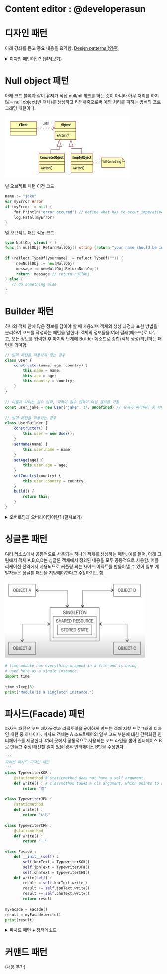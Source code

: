 # Content editor : @developerasun
# 디자인 패턴
아래 강좌를 듣고 중요 내용을 요약함. 
[Design patterns (영문)](https://www.youtube.com/watch?v=BWprw8UHIzA&list=PLZlA0Gpn_vH_CthENcPCM0Dww6a5XYC7f&index=1&t=1s)

<details>
<summary>디자인 패턴이란? (펼쳐보기)</summary>
흔히 찾아볼 수 있는 문제들에 대해 일반적이고 재사용 가능한 모범 사례(best practice)를 적용하여 해결책을 제시하는 것. 디자인 패턴을 익힌 후 문제 해결에 적합한 패턴이기만 하다면 플랫폼에 구애받지 않고 여러 소프트웨어에 적용이 가능하다는 장점이 있음. 패턴을 익히는 것보다 패턴을 언제 사용할지 결정하는 것이 어려움.
</details>

# Null object 패턴
아래 코드 블록과 같이 유저가 직접 null/nil 체크를 하는 것이 아니라 아무 처리를 하지 않는 null object(빈 객체)를 생성하고 리턴해줌으로써 예외 처리를 피하는 방식의 프로그래밍 패턴이다.

<img src="./null-obj-diagram.png" width=400px height=200px/>

<span>널 오브젝트 패턴 이전 코드</span><br/>

```Go
name := "jake"
var myError error
if (myError != nil) {
    fmt.Println("error occured") // define what has to occur imperatively
    log.Fatal(myError)
}
```

<span>널 오브젝트 패턴 적용 코드</span><br/>

```Go
type NullObj struct { }
func (n nullObj) ReturnNullObj() string {return "your name should be in English" }

if (reflect.TypeOf(yourName) != reflect.TypeOf("")) {
     newNullObj := new(NullObj)
     message := newNullObj.ReturnNullObj()
     return  message // return nullObj
} else {
   // do something else
}

```

# Builder 패턴
하나의 객체 안에 많은 정보를 담아야 할 때 사용되며 객체의 생성 과정과 표현 방법을 분리하여 코드를 작성하는 패턴을 말한다. 객체의 정보들을 여러 갈래(메소드)로 나누고, 모든 정보를 입력한 후 마지막 단계에 Builder 메소드로 종합/객체 생성/리턴하는 패턴을 의미함. 

```Javascript:builder.js
// 빌더 패턴을 적용하지 않는 경우
class User {
    constructor(name, age, country) { 
        this.name = name;
        this.age = age;
        this.country = country;
    }
}

// 이름과 나이는 필수 입력, 국적이 필수 입력이 아닐 경우를 가정
const user_jake = new User("jake", 27, undefined) // 유저가 파라미터 중 하나를 입력하지 않은 경우, 파라미터들의 순서가 바뀌는 경우가 있을 수 있음. 

// 빌더 패턴을 적용하는 경우
class UserBuilder {
    constructor() {
        this.user = new User(); 
    }
    setName(name) {
        this.user.name = name;
    }
    setAge(age) {
        this.user.age = age;
    }
    setCountry(country) {
        this.user.country = country;
    }
    build() {
        return this;
    }
}

```

<details>
    <summary>오버로딩과 오버라이딩이란? (펼쳐보기)</summary>    

- 오버로딩 : 같은 이름을 가진 메소드/생성자들을 매개변수의 타입과 개수로 구분하는 것. 생성자도 오버로딩이 가능하다(여러 개를 선언할 수 있다). 
- 오버라이딩 : 부모 레벨에서 상속받은 메소드를 자식 레벨에서 재정의 하는 것. 
</details>

# 싱글톤 패턴
여러 리소스에서 공통적으로 사용되는 하나의 객체를 생성하는 패턴. 예를 들어, 아래 그림에서 객체 A,B,C,D는 싱글톤 객체에서 정의된 내용을 모두 공통적으로 사용함. 어플리케이션 전역에서 사용되므로 커플링 되는 사이드 이펙트를 만들어낼 수 있어 일부 개발자들은 싱글톤 패턴을 지양해야한다고 주장하기도 함. 

<img src="./싱글톤-패턴.png" width=450 height=250 />

```Python
# time module has everything wrapped in a file and is being 
# used here as a single instance.  
import time 

time.sleep(3)
print("Module is a singleton instance.")

```

# 파사드(Facade) 패턴
파사드 패턴은 코드 재사용성과 리팩토링을 용이하게 만드는 객체 지향 프로그래밍 디자인 패턴 중 하나이다. 파사드 객체는 A 소프트웨어의 일부 코드 부분에 대한 간략화된 인터페이스를 제공한다. 여러 곳에서 공통적으로 사용되는 코드 라인을 뽑아 인터페이스 B로 만들고 수정/개선할 일이 있을 경우 인터페이스 B만을 수정한다. 


```Python :facade.py
'''
파이썬 파사드 디자인 패턴 
'''
class TypewriterKOR :
    @staticmethod # staticmethod does not have a self argument.
    def write() : # classmethod takes a cls argument, which points to a current class
        return "일"

class TypewriterJPN :
    @staticmethod
    def write() : 
        return "いち"
    
class TypewriterCHN :
    @staticmethod
    def write() : 
        return "一"

class Facade : 
    def __init__(self) :
        self.korText = TypewriterKOR()
        self.jpnText = TypewriterJPN()
        self.chnText = TypewriterCHN()
    def write(self) : 
        result = self.korText.write()
        result += self.jpnText.write()
        result += self.chnText.write()
        return result

myFacade = Facade()
result = myFacade.write()
print(result)


```

<details>
    <summary>파사드 패턴 + 정적메소드</summary>

[파사드 패턴 알아보기(영문)](https://www.youtube.com/watch?v=VrRDami28N0)

[파이썬 : 정적메소드와 클래스메소드](https://hckcksrl.medium.com/python-%EC%A0%95%EC%A0%81%EB%A9%94%EC%86%8C%EB%93%9C-staticmethod-%EC%99%80-classmethod-6721b0977372)

</details>

# 커맨드 패턴
(내용 추가)

